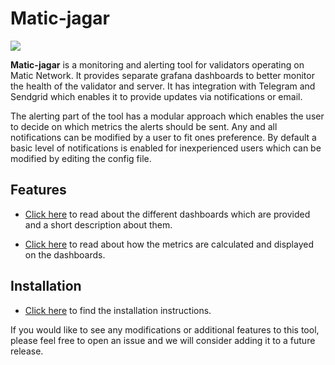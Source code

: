 # Matic-jagar

![](https://github.com/vitwit/matic-jagar/blob/main/docs/logo.jpg)

**Matic-jagar** is a monitoring and alerting tool for validators operating on Matic Network. It provides separate grafana dashboards to better monitor the health of the validator and server. It has integration with Telegram and Sendgrid which enables it to provide updates via notifications or email. 

The alerting part of the tool has a modular approach which enables the user to decide on which metrics the alerts should be sent. Any and all notifications can be modified by a user to fit ones preference. By default a basic level of notifications is enabled for inexperienced users which can be modified by editing the config file.

## Features

- [Click here](./docs/dashboard-desc.md) to read about the different dashboards which are provided and a short description about them.

- [Click here](./docs/metric-calc.md) to read about how the metrics are calculated and displayed on the dashboards.

## Installation

- [Click here](./INSTRUCTIONS.md) to find the installation instructions.


If you would like to see any modifications or additional features to this tool, please feel free to open an issue and we will consider adding it to a future release.
